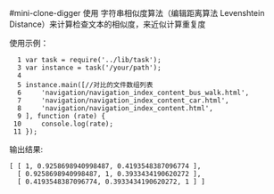 #mini-clone-digger 
使用 字符串相似度算法（编辑距离算法 Levenshtein Distance）来计算检查文本的相似度，来近似计算重复度

使用示例：
````
  1 var task = require('../lib/task');
  3 var instance = task('/your/path');
  4
  5 instance.main([//对比的文件数组列表
  6     'navigation/navigation_index_content_bus_walk.html',
  7     'navigation/navigation_index_content_car.html',
  8     'navigation/navigation_index_content.html',
  9 ], function (rate) {
 10     console.log(rate);
 11 });
````
输出结果:
````
[ [ 1, 0.9258698940998487, 0.4193548387096774 ],
  [ 0.9258698940998487, 1, 0.3933434190620272 ],
  [ 0.4193548387096774, 0.3933434190620272, 1 ] ]
````
